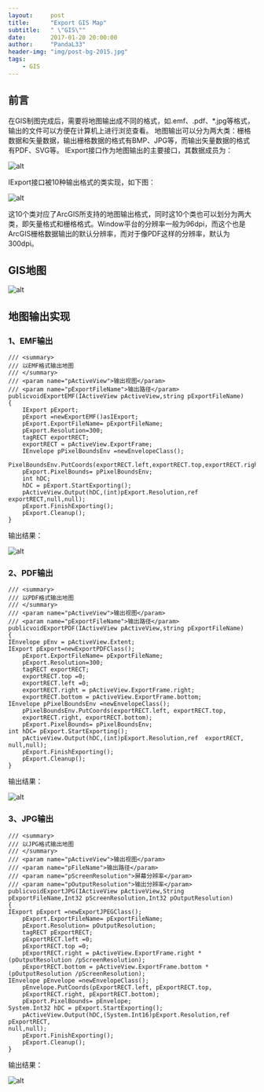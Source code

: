 ```yaml
---
layout:     post
title:      "Export GIS Map"
subtitle:   " \"GIS\""
date:       2017-01-20 20:00:00
author:     "PandaL33"
header-img: "img/post-bg-2015.jpg"
tags:
    - GIS
---
```

## 前言

在GIS制图完成后，需要将地图输出成不同的格式，如.emf、.pdf、*.jpg等格式，输出的文件可以方便在计算机上进行浏览查看。
地图输出可以分为两大类：栅格数据和矢量数据，输出栅格数据的格式有BMP、JPG等，而输出矢量数据的格式有PDF、SVG等。
IExport接口作为地图输出的主要接口，其数据成员为：

![alt](https://raw.githubusercontent.com/PandaL33/PandaL33.github.io/master/img/in-post/export-map/export-map-1.jpeg)

IExport接口被10种输出格式的类实现，如下图：

![alt](https://raw.githubusercontent.com/PandaL33/PandaL33.github.io/master/img/in-post/export-map/export-map-2.jpeg)

这10个类对应了ArcGIS所支持的地图输出格式，同时这10个类也可以划分为两大类，即矢量格式和栅格格式。Window平台的分辨率一般为96dpi，而这个也是ArcGIS栅格数据输出的默认分辨率，而对于像PDF这样的分辨率，默认为300dpi。

## GIS地图

![alt](https://raw.githubusercontent.com/PandaL33/PandaL33.github.io/master/img/in-post/export-map/export-map-3.jpeg)

## 地图输出实现

### 1、EMF输出
```
/// <summary>
/// 以EMF格式输出地图
/// </summary>
/// <param name="pActiveView">输出视图</param>
/// <param name="pExportFileName">输出路径</param>
publicvoidExportEMF(IActiveView pActiveView,string pExportFileName)
{
    IExport pExport;
    pExport =newExportEMF()asIExport;
    pExport.ExportFileName= pExportFileName;
    pExport.Resolution=300;
    tagRECT exportRECT;
    exportRECT = pActiveView.ExportFrame;
    IEnvelope pPixelBoundsEnv =newEnvelopeClass();
    PixelBoundsEnv.PutCoords(exportRECT.left,exportRECT.top,exportRECT.right,exportRECT.bottom);
    pExport.PixelBounds= pPixelBoundsEnv;
    int hDC;
    hDC = pExport.StartExporting();
    pActiveView.Output(hDC,(int)pExport.Resolution,ref  exportRECT,null,null);
    pExport.FinishExporting();
    pExport.Cleanup();
}
```

输出结果：

![alt](https://raw.githubusercontent.com/PandaL33/PandaL33.github.io/master/img/in-post/export-map/export-map-4.jpeg)

### 2、PDF输出
```
/// <summary>
/// 以PDF格式输出地图
/// </summary>
/// <param name="pActiveView">输出视图</param>
/// <param name="pExportFileName">输出路径</param>
publicvoidExportPDF(IActiveView pActiveView,string pExportFileName)
{
IEnvelope pEnv = pActiveView.Extent;
IExport pExport=newExportPDFClass();
    pExport.ExportFileName= pExportFileName;
    pExport.Resolution=300;
    tagRECT exportRECT;
    exportRECT.top =0;
    exportRECT.left =0;
    exportRECT.right = pActiveView.ExportFrame.right;
    exportRECT.bottom = pActiveView.ExportFrame.bottom;
IEnvelope pPixelBoundsEnv =newEnvelopeClass();
    pPixelBoundsEnv.PutCoords(exportRECT.left, exportRECT.top,
    exportRECT.right, exportRECT.bottom);
    pExport.PixelBounds= pPixelBoundsEnv;
int hDC= pExport.StartExporting();
    pActiveView.Output(hDC,(int)pExport.Resolution,ref  exportRECT,
null,null);
    pExport.FinishExporting();
    pExport.Cleanup();
}
```
输出结果：

![alt](https://raw.githubusercontent.com/PandaL33/PandaL33.github.io/master/img/in-post/export-map/export-map-5.jpeg)

### 3、JPG输出
```
/// <summary>
/// 以JPG格式输出地图
/// </summary>
/// <param name="pActiveView">输出视图</param>
/// <param name="pFileName">输出路径</param>
/// <param name="pScreenResolution">屏幕分辨率</param>
/// <param name="pOutputResolution">输出分辨率</param>
publicvoidExportJPG(IActiveView pActiveView,String pExportFileName,Int32 pScreenResolution,Int32 pOutputResolution)
{
IExport pExport =newExportJPEGClass();
    pExport.ExportFileName= pExportFileName;
    pExport.Resolution= pOutputResolution;
    tagRECT pExportRECT;
    pExportRECT.left =0;
    pExportRECT.top =0;
    pExportRECT.right = pActiveView.ExportFrame.right *
(pOutputResolution /pScreenResolution);
    pExportRECT.bottom = pActiveView.ExportFrame.bottom *
(pOutputResolution /pScreenResolution);
IEnvelope pEnvelope =newEnvelopeClass();
    pEnvelope.PutCoords(pExportRECT.left, pExportRECT.top,
    pExportRECT.right, pExportRECT.bottom);
    pExport.PixelBounds= pEnvelope;
System.Int32 hDC = pExport.StartExporting();
    pActiveView.Output(hDC,(System.Int16)pExport.Resolution,ref  pExportRECT,
null,null);
    pExport.FinishExporting();
    pExport.Cleanup();
}
```
输出结果：

![alt](https://raw.githubusercontent.com/PandaL33/PandaL33.github.io/master/img/in-post/export-map/export-map-6.jpeg)
